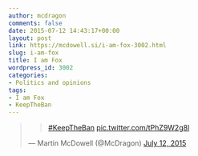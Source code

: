 ```yaml
---
author: mcdragon
comments: false
date: 2015-07-12 14:43:17+00:00
layout: post
link: https://mcdowell.si/i-am-fox-3002.html
slug: i-am-fox
title: I am Fox
wordpress_id: 3002
categories:
- Politics and opinions
tags:
- I am Fox
- KeepTheBan
---
```


<blockquote>

> 
> [#KeepTheBan](https://twitter.com/hashtag/KeepTheBan?src=hash) [pic.twitter.com/tPhZ9W2g8l](http://t.co/tPhZ9W2g8l)
> 
> 
— Martin McDowell (@McDragon) [July 12, 2015](https://twitter.com/McDragon/status/620241566851051521)</blockquote>




